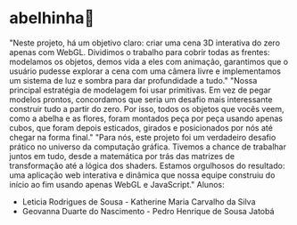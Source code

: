 # abelhinha🐝
"Neste projeto, há um objetivo claro: criar uma cena 3D interativa do zero apenas com WebGL. Dividimos o trabalho para cobrir todas as frentes: modelamos os objetos, demos vida a eles com animação, garantimos que o usuário pudesse explorar a cena com uma câmera livre e implementamos um sistema de luz e sombra para dar profundidade a tudo."
"Nossa principal estratégia de modelagem foi usar primitivas. Em vez de pegar modelos prontos, concordamos que seria um desafio mais interessante construir tudo a partir do zero. Por isso, todos os objetos que vocês veem, como a abelha e as flores, foram montados peça por peça usando apenas cubos, que foram depois esticados, girados e posicionados por nós até chegar na forma final."
"Para nós, este projeto foi um verdadeiro desafio prático no universo da computação gráfica. Tivemos a chance de trabalhar juntos em tudo, desde a matemática por trás das matrizes de transformação até a lógica dos shaders. Estamos orgulhosos do resultado: uma aplicação web interativa e dinâmica que nossa equipe construiu do início ao fim usando apenas WebGL e JavaScript."
Alunos:
- Leticia Rodrigues de Sousa              - Katherine Maria Carvalho da Silva
- Geovanna Duarte do Nascimento           - Pedro Henrique de Sousa Jatobá
